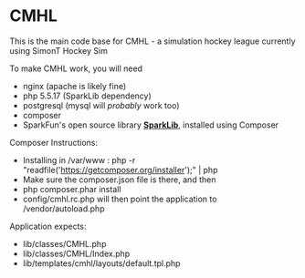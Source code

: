 # CMHL  

This is the main code base for CMHL - a simulation hockey league currently using SimonT Hockey Sim  

To make CMHL work, you will need    

  * nginx (apache is likely fine)  
  * php 5.5.17 (SparkLib dependency)  
  * postgresql (mysql will _probably_ work too)  
  * composer
  * SparkFun's open source library **[SparkLib](https://github.com/sparkfun/SparkLib)**, installed using Composer  


Composer Instructions:  

  * Installing in /var/www : php -r "readfile('https://getcomposer.org/installer');" | php  
  * Make sure the composer.json file is there, and then  
  * php composer.phar install  
  * config/cmhl.rc.php will then point the application to /vendor/autoload.php  


Application expects:  
  * lib/classes/CMHL.php  
  * lib/classes/CMHL/Index.php  
  * lib/templates/cmhl/layouts/default.tpl.php 

